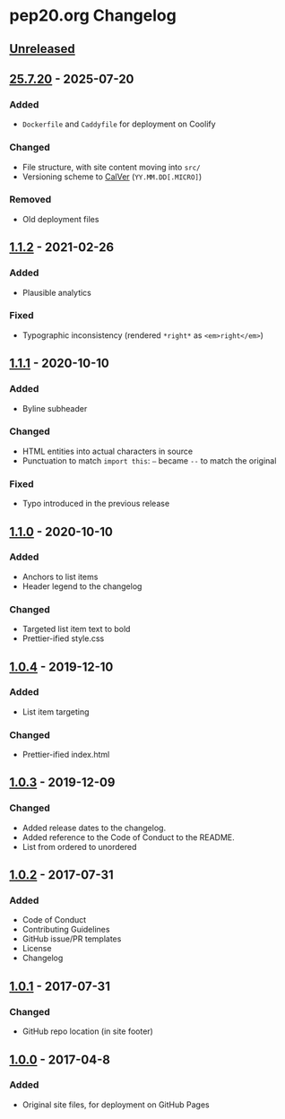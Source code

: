 # pep20.org Changelog

<!--
- Added: for new features
- Changed: for changes in existing functionality
- Deprecated: for soon-to-be removed features
- Removed: for now removed features
- Fixed: for any bug fixes
- Security: in case of vulnerabilities
-->


## [Unreleased]


## [25.7.20] - 2025-07-20

### Added
- `Dockerfile` and `Caddyfile` for deployment on Coolify

### Changed
- File structure, with site content moving into `src/`
- Versioning scheme to [CalVer](https://calver.org/) (`YY.MM.DD[.MICRO]`)

### Removed
- Old deployment files


## [1.1.2] - 2021-02-26

### Added
- Plausible analytics

### Fixed
- Typographic inconsistency (rendered `*right*` as `<em>right</em>`)


## [1.1.1] - 2020-10-10

### Added
- Byline subheader

### Changed
- HTML entities into actual characters in source
- Punctuation to match `import this`: `—` became `--` to match the original

### Fixed
- Typo introduced in the previous release


## [1.1.0] - 2020-10-10

### Added
- Anchors to list items
- Header legend to the changelog

### Changed
- Targeted list item text to bold
- Prettier-ified style.css


## [1.0.4] - 2019-12-10

### Added
- List item targeting

### Changed
- Prettier-ified index.html


## [1.0.3] - 2019-12-09

### Changed
- Added release dates to the changelog.
- Added reference to the Code of Conduct to the README.
- List from ordered to unordered


## [1.0.2] - 2017-07-31

### Added
- Code of Conduct
- Contributing Guidelines
- GitHub issue/PR templates
- License
- Changelog


## [1.0.1] - 2017-07-31

### Changed
- GitHub repo location (in site footer)


## [1.0.0] - 2017-04-8

### Added
- Original site files, for deployment on GitHub Pages


[Unreleased]: https://github.com/nkantar/pep20.org/compare/25.7.20...HEAD
[25.7.20]: https://github.com/nkantar/pep20.org/compare/1.1.2...25.7.20
[1.1.2]: https://github.com/nkantar/pep20.org/compare/1.1.1...1.1.2
[1.1.1]: https://github.com/nkantar/pep20.org/compare/1.1.0...1.1.1
[1.1.0]: https://github.com/nkantar/pep20.org/compare/1.0.4...1.1.0
[1.0.4]: https://github.com/nkantar/pep20.org/compare/1.0.3...1.0.4
[1.0.3]: https://github.com/nkantar/pep20.org/compare/1.0.2...1.0.3
[1.0.2]: https://github.com/nkantar/pep20.org/compare/1.0.1...1.0.2
[1.0.1]: https://github.com/nkantar/pep20.org/compare/1.0.0...1.0.1
[1.0.0]: https://github.com/nkantar/pep20.org/commit/cb044d51b51e6efc2e96b6592294504caefd9164
